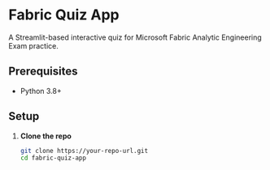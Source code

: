 # Fabric Quiz App

A Streamlit-based interactive quiz for Microsoft Fabric Analytic Engineering Exam practice.

## Prerequisites
- Python 3.8+

## Setup

1. **Clone the repo**
   ```bash
   git clone https://your-repo-url.git
   cd fabric-quiz-app
